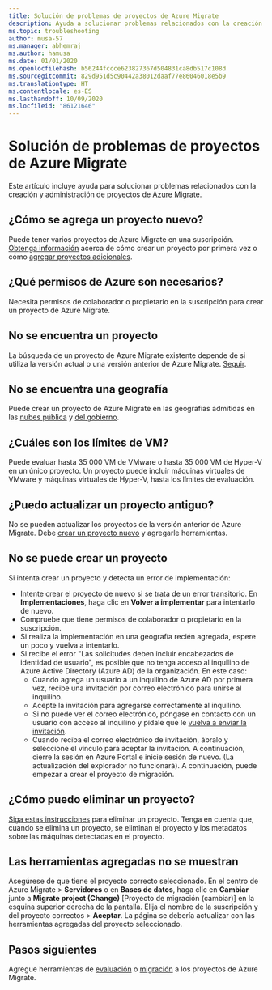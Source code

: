 ```yaml
---
title: Solución de problemas de proyectos de Azure Migrate
description: Ayuda a solucionar problemas relacionados con la creación y administración de proyectos de Azure Migrate.
ms.topic: troubleshooting
author: musa-57
ms.manager: abhemraj
ms.author: hamusa
ms.date: 01/01/2020
ms.openlocfilehash: b56244fccce623827367d504831ca8db517c108d
ms.sourcegitcommit: 829d951d5c90442a38012daaf77e86046018e5b9
ms.translationtype: HT
ms.contentlocale: es-ES
ms.lasthandoff: 10/09/2020
ms.locfileid: "86121646"
---
```

# <a name="troubleshoot-azure-migrate-projects"></a>Solución de problemas de proyectos de Azure Migrate

Este artículo incluye ayuda para solucionar problemas relacionados con la creación y administración de proyectos de [Azure Migrate](migrate-services-overview.md).

## <a name="how-to-add-new-project"></a>¿Cómo se agrega un proyecto nuevo?

Puede tener varios proyectos de Azure Migrate en una suscripción. [Obtenga información](how-to-add-tool-first-time.md) acerca de cómo crear un proyecto por primera vez o cómo [agregar proyectos adicionales](create-manage-projects.md#create-additional-projects).

## <a name="what-azure-permissions-are-needed"></a>¿Qué permisos de Azure son necesarios?

Necesita permisos de colaborador o propietario en la suscripción para crear un proyecto de Azure Migrate.

## <a name="cant-find-a-project"></a>No se encuentra un proyecto

La búsqueda de un proyecto de Azure Migrate existente depende de si utiliza la versión actual o una versión anterior de Azure Migrate. [Seguir](create-manage-projects.md#find-a-project).


## <a name="cant-find-a-geography"></a>No se encuentra una geografía

Puede crear un proyecto de Azure Migrate en las geografías admitidas en las [nubes pública](migrate-support-matrix.md#supported-geographies-public-cloud) y [del gobierno](migrate-support-matrix.md#supported-geographies-azure-government).

## <a name="what-are-vm-limits"></a>¿Cuáles son los límites de VM?

Puede evaluar hasta 35 000 VM de VMware o hasta 35 000 VM de Hyper-V en un único proyecto. Un proyecto puede incluir máquinas virtuales de VMware y máquinas virtuales de Hyper-V, hasta los límites de evaluación.

## <a name="can-i-upgrade-old-project"></a>¿Puedo actualizar un proyecto antiguo?

No se pueden actualizar los proyectos de la versión anterior de Azure Migrate. Debe [crear un proyecto nuevo](how-to-add-tool-first-time.md) y agregarle herramientas.

## <a name="cant-create-a-project"></a>No se puede crear un proyecto

Si intenta crear un proyecto y detecta un error de implementación:

- Intente crear el proyecto de nuevo si se trata de un error transitorio. En **Implementaciones**, haga clic en **Volver a implementar** para intentarlo de nuevo.
- Compruebe que tiene permisos de colaborador o propietario en la suscripción.
- Si realiza la implementación en una geografía recién agregada, espere un poco y vuelva a intentarlo.
- Si recibe el error "Las solicitudes deben incluir encabezados de identidad de usuario", es posible que no tenga acceso al inquilino de Azure Active Directory (Azure AD) de la organización. En este caso:
    - Cuando agrega un usuario a un inquilino de Azure AD por primera vez, recibe una invitación por correo electrónico para unirse al inquilino.
    - Acepte la invitación para agregarse correctamente al inquilino.
    - Si no puede ver el correo electrónico, póngase en contacto con un usuario con acceso al inquilino y pídale que le [vuelva a enviar la invitación](../active-directory/b2b/add-users-administrator.md#resend-invitations-to-guest-users).
    - Cuando reciba el correo electrónico de invitación, ábralo y seleccione el vínculo para aceptar la invitación. A continuación, cierre la sesión en Azure Portal e inicie sesión de nuevo. (La actualización del explorador no funcionará). A continuación, puede empezar a crear el proyecto de migración.

## <a name="how-do-i-delete-a-project"></a>¿Cómo puedo eliminar un proyecto?

[Siga estas instrucciones](create-manage-projects.md#delete-a-project) para eliminar un proyecto. Tenga en cuenta que, cuando se elimina un proyecto, se eliminan el proyecto y los metadatos sobre las máquinas detectadas en el proyecto.

## <a name="added-tools-dont-show"></a>Las herramientas agregadas no se muestran

Asegúrese de que tiene el proyecto correcto seleccionado. En el centro de Azure Migrate > **Servidores** o en **Bases de datos**, haga clic en **Cambiar** junto a **Migrate project (Change)** [Proyecto de migración (cambiar)] en la esquina superior derecha de la pantalla. Elija el nombre de la suscripción y del proyecto correctos > **Aceptar**. La página se debería actualizar con las herramientas agregadas del proyecto seleccionado.

## <a name="next-steps"></a>Pasos siguientes

Agregue herramientas de [evaluación](how-to-assess.md) o [migración](how-to-migrate.md) a los proyectos de Azure Migrate.
